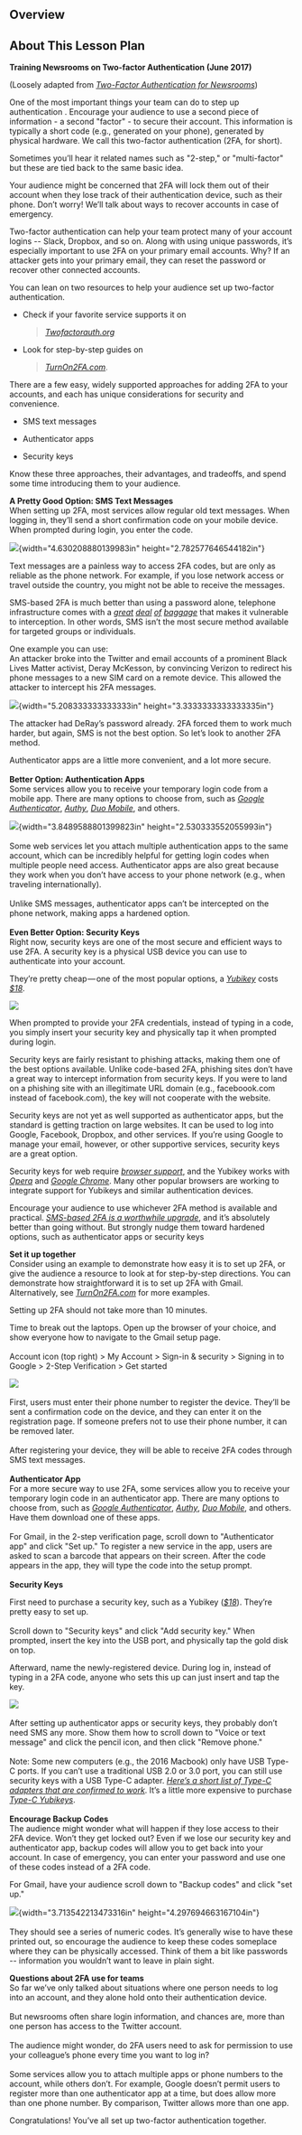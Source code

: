## Overview

## About This Lesson Plan


**Training Newsrooms on Two-factor Authentication (June 2017)**

(Loosely adapted from [*Two-Factor Authentication for
Newsrooms*](https://source.opennews.org/articles/two-factor-authentication-newsrooms/))

One of the most important things your team can do to step up
authentication . Encourage your audience to use a second piece of
information - a second "factor" - to secure their account. This
information is typically a short code (e.g., generated on your phone),
generated by physical hardware. We call this two-factor authentication
(2FA, for short).

Sometimes you’ll hear it related names such as "2-step," or
"multi-factor" but these are tied back to the same basic idea.

Your audience might be concerned that 2FA will lock them out of their
account when they lose track of their authentication device, such as
their phone. Don’t worry! We’ll talk about ways to recover accounts in
case of emergency.

Two-factor authentication can help your team protect many of your
account logins -- Slack, Dropbox, and so on. Along with using unique
passwords, it’s especially important to use 2FA on your primary email
accounts. Why? If an attacker gets into your primary email, they can
reset the password or recover other connected accounts.

You can lean on two resources to help your audience set up two-factor
authentication.

-   Check if your favorite service supports it on
    > [*Twofactorauth.org*](https://twofactorauth.org/)

-   Look for step-by-step guides on
    > [*TurnOn2FA.com*](https://www.turnon2fa.com/tutorials/).

There are a few easy, widely supported approaches for adding 2FA to your
accounts, and each has unique considerations for security and
convenience.

-   SMS text messages

-   Authenticator apps

-   Security keys

Know these three approaches, their advantages, and tradeoffs, and spend
some time introducing them to your audience.

**A Pretty Good Option: SMS Text Messages**\
When setting up 2FA, most services allow regular old text messages. When
logging in, they’ll send a short confirmation code on your mobile
device. When prompted during login, you enter the code.

![](media/image3.png){width="4.630208880139983in"
height="2.782577646544182in"}

Text messages are a painless way to access 2FA codes, but are only as
reliable as the phone network. For example, if you lose network access
or travel outside the country, you might not be able to receive the
messages.

SMS-based 2FA is much better than using a password alone, telephone
infrastructure comes with a
[*great*](https://citizenlab.org/2015/08/iran_two_factor_phishing/)
[*deal*](https://www.theregister.co.uk/2017/05/03/hackers_fire_up_ss7_flaw/)
[*of*](https://www.independent.co.uk/life-style/gadgets-and-tech/features/text-scams-icloud-iphone-google-android-messages-sms-security-privacy-cybercrime-a7067411.html)
[*baggage*](https://www.welivesecurity.com/2016/04/23/sms-phishing-attackers-continue-pursue-apple-users/)
that makes it vulnerable to interception. In other words, SMS isn’t the
most secure method available for targeted groups or individuals.

One example you can use:\
An attacker broke into the Twitter and email accounts of a prominent
Black Lives Matter activist, Deray McKesson, by convincing Verizon to
redirect his phone messages to a new SIM card on a remote device. This
allowed the attacker to intercept his 2FA messages.

![](media/image14.png){width="5.208333333333333in"
height="3.3333333333333335in"}

The attacker had DeRay’s password already. 2FA forced them to work much
harder, but again, SMS is not the best option. So let’s look to another
2FA method.

Authenticator apps are a little more convenient, and a lot more secure.\
\
**Better Option: Authentication Apps**\
Some services allow you to receive your temporary login code from a
mobile app. There are many options to choose from, such as [*Google
Authenticator*](https://support.google.com/accounts/answer/1066447?hl=en),
[*Authy*](https://authy.com/), [*Duo Mobile*](https://guide.duo.com/),
and others.

![](media/image5.png){width="3.8489588801399823in"
height="2.530333552055993in"}\
\
Some web services let you attach multiple authentication apps to the
same account, which can be incredibly helpful for getting login codes
when multiple people need access. Authenticator apps are also great
because they work when you don’t have access to your phone network
(e.g., when traveling internationally).\
\
Unlike SMS messages, authenticator apps can’t be intercepted on the
phone network, making apps a hardened option.\
\
**Even Better Option: Security Keys**\
Right now, security keys are one of the most secure and efficient ways
to use 2FA. A security key is a physical USB device you can use to
authenticate into your account.

They’re pretty cheap — one of the most popular options, a
[*Yubikey*](https://www.yubico.com/) costs
[*\$18*](https://www.amazon.com/Yubico-Y-123-FIDO-U2F-Security/dp/B00NLKA0D8/).

![](media/image12.gif)

When prompted to provide your 2FA credentials, instead of typing in a
code, you simply insert your security key and physically tap it when
prompted during login.

Security keys are fairly resistant to phishing attacks, making them one
of the best options available. Unlike code-based 2FA, phishing sites
don’t have a great way to intercept information from security keys. If
you were to land on a phishing site with an illegitimate URL domain
(e.g., faceboook.com instead of facebook.com), the key will not
cooperate with the website.

Security keys are not yet as well supported as authenticator apps, but
the standard is getting traction on large websites. It can be used to
log into Google, Facebook, Dropbox, and other services. If you’re using
Google to manage your email, however, or other supportive services,
security keys are a great option.

Security keys for web require [*browser
support*](https://en.wikipedia.org/wiki/Universal_2nd_Factor), and the
Yubikey works with [*Opera*](https://www.opera.com/) and [*Google
Chrome*](https://www.google.com/chrome/). Many other popular browsers
are working to integrate support for Yubikeys and similar authentication
devices.

Encourage your audience to use whichever 2FA method is available and
practical. [*SMS-based 2FA is a worthwhile
upgrade*](https://motherboard.vice.com/en_us/article/youre-probably-fine-with-sms-based-two-factor-authentication),
and it’s absolutely better than going without. But strongly nudge them
toward hardened options, such as authenticator apps or security keys

**Set it up together**\
Consider using an example to demonstrate how easy it is to set up 2FA,
or give the audience a resource to look at for step-by-step directions.
You can demonstrate how straightforward it is to set up 2FA with Gmail.
Alternatively, see
[*TurnOn2FA.com*](https://www.turnon2fa.com/tutorials/) for more
examples.

Setting up 2FA should not take more than 10 minutes.

Time to break out the laptops. Open up the browser of your choice, and
show everyone how to navigate to the Gmail setup page.\
\
Account icon (top right) > My Account > Sign-in & security >
Signing in to Google > 2-Step Verification > Get started

![](media/image13.gif)\
\
First, users must enter their phone number to register the device.
They’ll be sent a confirmation code on the device, and they can enter it
on the registration page. If someone prefers not to use their phone
number, it can be removed later.\
\
After registering your device, they will be able to receive 2FA codes
through SMS text messages.\
\
**Authenticator App**\
For a more secure way to use 2FA, some services allow you to receive
your temporary login code in an authenticator app. There are many
options to choose from, such as [*Google
Authenticator*](https://support.google.com/accounts/answer/1066447?hl=en),
[*Authy*](https://authy.com/), [*Duo Mobile*](https://guide.duo.com/),
and others. Have them download one of these apps.\
\
For Gmail, in the 2-step verification page, scroll down to
"Authenticator app" and click "Set up." To register a new service in the
app, users are asked to scan a barcode that appears on their screen.
After the code appears in the app, they will type the code into the
setup prompt.\
\
**Security Keys**

First need to purchase a security key, such as a Yubikey
([*\$18*](https://www.amazon.com/Yubico-Y-123-FIDO-U2F-Security/dp/B00NLKA0D8/)).
They’re pretty easy to set up.\
\
Scroll down to "Security keys" and click "Add security key." When
prompted, insert the key into the USB port, and physically tap the gold
disk on top.

Afterward, name the newly-registered device. During log in, instead of
typing in a 2FA code, anyone who sets this up can just insert and tap
the key.

![](media/image10.gif)\
\
After setting up authenticator apps or security keys, they probably
don’t need SMS any more. Show them how to scroll down to "Voice or text
message" and click the pencil icon, and then click "Remove phone."\
\
Note: Some new computers (e.g., the 2016 Macbook) only have USB Type-C
ports. If you can’t use a traditional USB 2.0 or 3.0 port, you can still
use security keys with a USB Type-C adapter. [*Here’s a short list of
Type-C adapters that are confirmed to
work*](https://www.yubico.com/support/knowledge-base/categories/articles/how-do-i-use-a-yubikey-with-usb-c-adapters/).
It’s a little more expensive to purchase [*Type-C
Yubikeys*](https://www.yubico.com/product/yubikey-4-series/#yubikey-4c).\
\
**Encourage Backup Codes**\
The audience might wonder what will happen if they lose access to their
2FA device. Won’t they get locked out? Even if we lose our security key
and authenticator app, backup codes will allow you to get back into your
account. In case of emergency, you can enter your password and use one
of these codes instead of a 2FA code.

For Gmail, have your audience scroll down to "Backup codes" and click
"set up."

![](media/image11.png){width="3.713542213473316in"
height="4.297694663167104in"}\
\
They should see a series of numeric codes. It’s generally wise to have
these printed out, so encourage the audience to keep these codes
someplace where they can be physically accessed. Think of them a bit
like passwords -- information you wouldn’t want to leave in plain sight.

**Questions about 2FA use for teams**\
So far we’ve only talked about situations where one person needs to log
into an account, and they alone hold onto their authentication device.\
\
But newsrooms often share login information, and chances are, more than
one person has access to the Twitter account.\
\
The audience might wonder, do 2FA users need to ask for permission to
use your colleague’s phone every time you want to log in?\
\
Some services allow you to attach multiple apps or phone numbers to the
account, while others don’t. For example, Google doesn’t permit users to
register more than one authenticator app at a time, but does allow more
than one phone number. By comparison, Twitter allows more than one app.

Congratulations! You’ve all set up two-factor authentication together.
